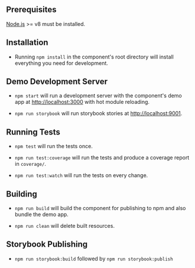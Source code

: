 ## Prerequisites

[Node.js](http://nodejs.org/) >= v8 must be installed.

## Installation

- Running `npm install` in the component's root directory will install everything you need for development.

## Demo Development Server

- `npm start` will run a development server with the component's demo app at [http://localhost:3000](http://localhost:3000) with hot module reloading.

- `npm run storybook` will run storybook stories at [http://localhost:9001](http://localhost:9001).

## Running Tests

- `npm test` will run the tests once.

- `npm run test:coverage` will run the tests and produce a coverage report in `coverage/`.

- `npm run test:watch` will run the tests on every change.

## Building

- `npm run build` will build the component for publishing to npm and also bundle the demo app.

- `npm run clean` will delete built resources.

## Storybook Publishing

- `npm run storybook:build` followed by `npm run storybook:publish`
